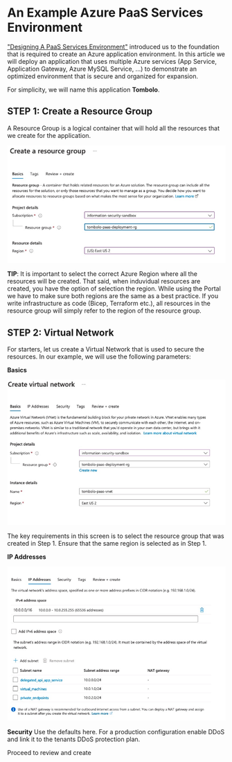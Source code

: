 # An Example Azure PaaS Services Environment

["Designing A PaaS Services Environment"](../designing_a_paas_services_environment/README.md) introduced us to the foundation that is required to create an Azure application environment. In this article we will deploy an application that uses multiple Azure services (App Service, Application Gateway, Azure MySQL Service, ...) to demonstrate an optimized environment that is secure and organized for expansion. 

For simplicity, we will name this application **Tombolo**.


## STEP 1: Create a Resource Group

A Resource Group is a logical container that will hold all the resources that we create for the application. 

![Resource Group Creation](resource-group-create.jpg)

**TIP**: It is important to select the correct Azure Region where all the resources will be created. That said, when induvidual resources are created, you have the option of selection the region. While using the Portal we have to make sure both regions are the same as a best practice. If you write infrastructure as code (Bicep, Terraform etc.), all resources in the resource group will simply refer to the region of the resource group.    
 
## STEP 2: Virtual Network

For starters, let us create a Virtual Network that is used to secure the resources. In our example, we will use the following parameters:

**Basics**

![VNet Creation Basics](vnet-create-1.jpg)

The key requirements in this screen is to select the resource group that was created in Step 1. Ensure that the same region is selected as in Step 1. 

**IP Addresses**

![VNet Creation IP Addresses](vnet-create-2.jpg)

**Security**
Use the defaults here. For a production configuration enable DDoS and link it to the tenants DDoS protection plan. 

Proceed to review and create
